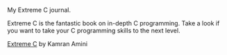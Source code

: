 My Extreme C journal.

Extreme C is the fantastic book on in-depth C programming. Take a look if you want to take your C programming skills to the next level.

[Extreme C](https://www.amazon.in/Extreme-Taking-Concurrency-advanced-capabilities-ebook/dp/B07XYX6FQL) by Kamran Amini
